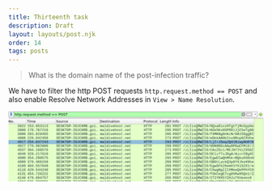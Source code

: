 ```yaml
---
title: Thirteenth task
description: Draft
layout: layouts/post.njk
order: 14
tags: posts
---
```


> What is the domain name of the post-infection traffic?

We have to filter the http POST requests `http.request.method == POST` and also enable Resolve Network Addresses in `View > Name Resolution`.

![domain name post](/img/remote/domain%20name%20post.PNG)